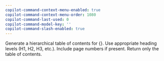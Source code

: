 ```yaml
---
copilot-command-context-menu-enabled: true
copilot-command-context-menu-order: 1080
copilot-command-last-used: 0
copilot-command-model-key: ''
copilot-command-slash-enabled: true
---
```

   
Generate a hierarchical table of contents for {}. Use appropriate heading levels (H1, H2, H3, etc.). Include page numbers if present. Return only the table of contents.